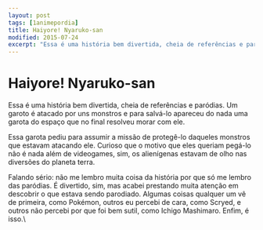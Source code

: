 ```yaml
---
layout: post
tags: [1animepordia]
title: Haiyore! Nyaruko-san
modified: 2015-07-24
excerpt: "Essa é uma história bem divertida, cheia de referências e paródias. Um garoto é atacado por uns monstros e para salvá-lo apareceu do nada uma garota do espaço que no final resolveu morar com ele."
---
```


Haiyore! Nyaruko-san
====================

Essa é uma história bem divertida, cheia de referências e paródias. Um
garoto é atacado por uns monstros e para salvá-lo apareceu do nada uma
garota do espaço que no final resolveu morar com ele.

Essa garota pediu para assumir a missão de protegê-lo daqueles monstros
que estavam atacando ele. Curioso que o motivo que eles queriam pegá-lo
não é nada além de videogames, sim, os alienígenas estavam de olho nas
diversões do planeta terra.

Falando sério: não me lembro muita coisa da história por que só me
lembro das paródias. É divertido, sim, mas acabei prestando muita
atenção em descobrir o que estava sendo parodiado. Algumas coisas
qualquer um vê de primeira, como Pokémon, outros eu percebi de cara,
como Scryed, e outros não percebi por que foi bem sutil, como Ichigo
Mashimaro. Enfim, é isso.\


